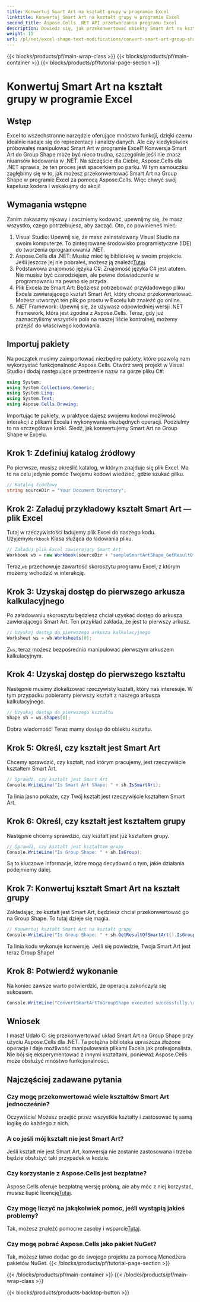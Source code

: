 ```yaml
---
title: Konwertuj Smart Art na kształt grupy w programie Excel
linktitle: Konwertuj Smart Art na kształt grupy w programie Excel
second_title: Aspose.Cells .NET API przetwarzania programu Excel
description: Dowiedz się, jak przekonwertować obiekty Smart Art na kształt grupy w programie Excel za pomocą Aspose.Cells dla platformy .NET, korzystając z tego samouczka krok po kroku.
weight: 15
url: /pl/net/excel-shape-text-modifications/convert-smart-art-group-shape-excel/
---
```


{{< blocks/products/pf/main-wrap-class >}}
{{< blocks/products/pf/main-container >}}
{{< blocks/products/pf/tutorial-page-section >}}

# Konwertuj Smart Art na kształt grupy w programie Excel

## Wstęp
Excel to wszechstronne narzędzie oferujące mnóstwo funkcji, dzięki czemu idealnie nadaje się do reprezentacji i analizy danych. Ale czy kiedykolwiek próbowałeś manipulować Smart Art w programie Excel? Konwersja Smart Art do Group Shape może być nieco trudna, szczególnie jeśli nie znasz niuansów kodowania w .NET. Na szczęście dla Ciebie, Aspose.Cells dla .NET sprawia, że ten proces jest spacerkiem po parku. W tym samouczku zagłębimy się w to, jak możesz przekonwertować Smart Art na Group Shape w programie Excel za pomocą Aspose.Cells. Więc chwyć swój kapelusz kodera i wskakujmy do akcji!
## Wymagania wstępne
Zanim zakasamy rękawy i zaczniemy kodować, upewnijmy się, że masz wszystko, czego potrzebujesz, aby zacząć. Oto, co powinieneś mieć:
1. Visual Studio: Upewnij się, że masz zainstalowany Visual Studio na swoim komputerze. To zintegrowane środowisko programistyczne (IDE) do tworzenia oprogramowania .NET.
2.  Aspose.Cells dla .NET: Musisz mieć tę bibliotekę w swoim projekcie. Jeśli jeszcze jej nie pobrałeś, możesz ją znaleźć[Tutaj](https://releases.aspose.com/cells/net/).
3. Podstawowa znajomość języka C#: Znajomość języka C# jest atutem. Nie musisz być czarodziejem, ale pewne doświadczenie w programowaniu na pewno się przyda.
4. Plik Excela ze Smart Art: Będziesz potrzebować przykładowego pliku Excela zawierającego kształt Smart Art, który chcesz przekonwertować. Możesz utworzyć ten plik po prostu w Excelu lub znaleźć go online.
5. .NET Framework: Upewnij się, że używasz odpowiedniej wersji .NET Framework, która jest zgodna z Aspose.Cells.
Teraz, gdy już zaznaczyliśmy wszystkie pola na naszej liście kontrolnej, możemy przejść do właściwego kodowania.
## Importuj pakiety
Na początek musimy zaimportować niezbędne pakiety, które pozwolą nam wykorzystać funkcjonalność Aspose.Cells. Otwórz swój projekt w Visual Studio i dodaj następujące przestrzenie nazw na górze pliku C#:
```csharp
using System;
using System.Collections.Generic;
using System.Linq;
using System.Text;
using Aspose.Cells.Drawing;
```
Importując te pakiety, w praktyce dajesz swojemu kodowi możliwość interakcji z plikami Excela i wykonywania niezbędnych operacji.
Podzielmy to na szczegółowe kroki. Śledź, jak konwertujemy Smart Art na Group Shape w Excelu.
## Krok 1: Zdefiniuj katalog źródłowy
Po pierwsze, musisz określić katalog, w którym znajduje się plik Excel. Ma to na celu jedynie pomóc Twojemu kodowi wiedzieć, gdzie szukać pliku.
```csharp
// Katalog źródłowy
string sourceDir = "Your Document Directory";
```
## Krok 2: Załaduj przykładowy kształt Smart Art — plik Excel
 Tutaj w rzeczywistości ładujemy plik Excel do naszego kodu. Użyjemy`Workbook` Klasa służąca do ładowania pliku.
```csharp
// Załaduj plik Excel zawierający Smart Art
Workbook wb = new Workbook(sourceDir + "sampleSmartArtShape_GetResultOfSmartArt.xlsx");
```
 Teraz,`wb` przechowuje zawartość skoroszytu programu Excel, z którym możemy wchodzić w interakcję.
## Krok 3: Uzyskaj dostęp do pierwszego arkusza kalkulacyjnego
Po załadowaniu skoroszytu będziesz chciał uzyskać dostęp do arkusza zawierającego Smart Art. Ten przykład zakłada, że jest to pierwszy arkusz.
```csharp
// Uzyskaj dostęp do pierwszego arkusza kalkulacyjnego
Worksheet ws = wb.Worksheets[0];
```
 Z`ws`, teraz możesz bezpośrednio manipulować pierwszym arkuszem kalkulacyjnym.
## Krok 4: Uzyskaj dostęp do pierwszego kształtu
Następnie musimy zlokalizować rzeczywisty kształt, który nas interesuje. W tym przypadku pobieramy pierwszy kształt z naszego arkusza kalkulacyjnego.
```csharp
// Uzyskaj dostęp do pierwszego kształtu
Shape sh = ws.Shapes[0];
```
Dobra wiadomość! Teraz mamy dostęp do obiektu kształtu.
## Krok 5: Określ, czy kształt jest Smart Art
Chcemy sprawdzić, czy kształt, nad którym pracujemy, jest rzeczywiście kształtem Smart Art. 
```csharp
// Sprawdź, czy kształt jest Smart Art
Console.WriteLine("Is Smart Art Shape: " + sh.IsSmartArt);
```
Ta linia jasno pokaże, czy Twój kształt jest rzeczywiście kształtem Smart Art.
## Krok 6: Określ, czy kształt jest kształtem grupy
Następnie chcemy sprawdzić, czy kształt jest już kształtem grupy. 
```csharp
// Sprawdź, czy kształt jest kształtem grupy
Console.WriteLine("Is Group Shape: " + sh.IsGroup);
```
Są to kluczowe informacje, które mogą decydować o tym, jakie działania podejmiemy dalej.
## Krok 7: Konwertuj kształt Smart Art na kształt grupy
Zakładając, że kształt jest Smart Art, będziesz chciał przekonwertować go na Group Shape. To tutaj dzieje się magia.
```csharp
// Konwertuj kształt Smart Art na kształt grupy
Console.WriteLine("Is Group Shape: " + sh.GetResultOfSmartArt().IsGroup);
```
Ta linia kodu wykonuje konwersję. Jeśli się powiedzie, Twoja Smart Art jest teraz Group Shape!
## Krok 8: Potwierdź wykonanie
Na koniec zawsze warto potwierdzić, że operacja zakończyła się sukcesem.
```csharp
Console.WriteLine("ConvertSmartArtToGroupShape executed successfully.\r\n");
```

## Wniosek
I masz! Udało Ci się przekonwertować układ Smart Art na Group Shape przy użyciu Aspose.Cells dla .NET. Ta potężna biblioteka upraszcza złożone operacje i daje możliwość manipulowania plikami Excela jak profesjonalista. Nie bój się eksperymentować z innymi kształtami, ponieważ Aspose.Cells może obsłużyć mnóstwo funkcjonalności. 
## Najczęściej zadawane pytania
### Czy mogę przekonwertować wiele kształtów Smart Art jednocześnie?
Oczywiście! Możesz przejść przez wszystkie kształty i zastosować tę samą logikę do każdego z nich.
### A co jeśli mój kształt nie jest Smart Art?
Jeśli kształt nie jest Smart Art, konwersja nie zostanie zastosowana i trzeba będzie obsłużyć taki przypadek w kodzie.
### Czy korzystanie z Aspose.Cells jest bezpłatne?
 Aspose.Cells oferuje bezpłatną wersję próbną, ale aby móc z niej korzystać, musisz kupić licencję[Tutaj](https://purchase.aspose.com/buy).
### Czy mogę liczyć na jakąkolwiek pomoc, jeśli wystąpią jakieś problemy?
 Tak, możesz znaleźć pomocne zasoby i wsparcie[Tutaj](https://forum.aspose.com/c/cells/9).
### Czy mogę pobrać Aspose.Cells jako pakiet NuGet?
Tak, możesz łatwo dodać go do swojego projektu za pomocą Menedżera pakietów NuGet.
{{< /blocks/products/pf/tutorial-page-section >}}

{{< /blocks/products/pf/main-container >}}
{{< /blocks/products/pf/main-wrap-class >}}

{{< blocks/products/products-backtop-button >}}
